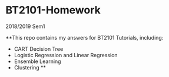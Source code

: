 # BT2101-Homework
2018/2019 Sem1

**This repo contains my answers for BT2101 Tutorials, including:
* CART Decision Tree
* Logistic Regression and Linear Regression
* Ensemble Learning
* Clustering **
